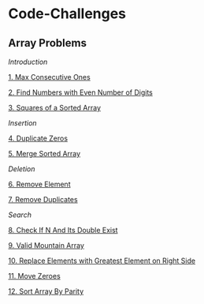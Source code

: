 # Code-Challenges

## Array Problems 
*Introduction*

[1. Max Consecutive Ones](https://github.com/nmpegetis/Code-Challenges/tree/main/01.MaxConsecutiveOnes)

[2. Find Numbers with Even Number of Digits](https://github.com/nmpegetis/Code-Challenges/tree/main/02.FindNumbersWithEvenNumberOfDigits)

[3. Squares of a Sorted Array](https://github.com/nmpegetis/Code-Challenges/tree/main/03.SquaresOfaSortedArray)

*Insertion*

[4. Duplicate Zeros](https://github.com/nmpegetis/Code-Challenges/tree/main/04.DuplicateZeros)

[5. Merge Sorted Array](https://github.com/nmpegetis/Code-Challenges/tree/main/05.MergeSortedArray)

*Deletion*

[6. Remove Element](https://github.com/nmpegetis/Code-Challenges/tree/main/06.RemoveElement)

[7. Remove Duplicates](https://github.com/nmpegetis/Code-Challenges/tree/main/07.RemoveDuplicates)

*Search*

[8. Check If N And Its Double Exist](https://github.com/nmpegetis/Code-Challenges/tree/main/08.CheckIfnAndItsDoubleExistInArray)

[9. Valid Mountain Array](https://github.com/nmpegetis/Code-Challenges/tree/main/09.ValidMountainArray)

[10. Replace Elements with Greatest Element on Right Side](https://github.com/nmpegetis/Code-Challenges/tree/main/10.ReplaceElementsWithGreatestElementOnRightSide)

[11. Move Zeroes](https://github.com/nmpegetis/Code-Challenges/tree/main/11.MoveZeroes)

[12. Sort Array By Parity](https://github.com/nmpegetis/Code-Challenges/tree/main/12.SortArrayByParity)

